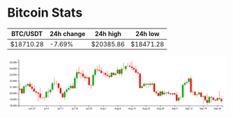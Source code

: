 # Bitcoin Stats

BTC/USDT|24h change|24h high|24h low|
|---|---|---|---|
|$18710.28|-7.69%|$20385.86|$18471.28|

<img src="./chart.svg">
